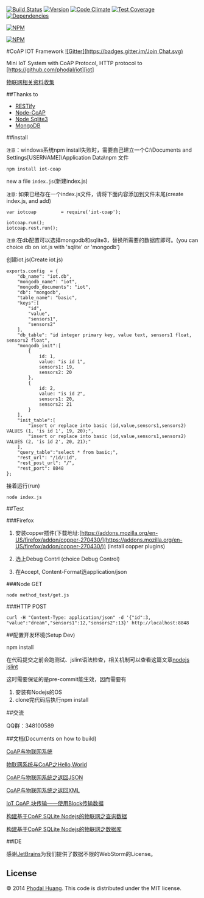 
[![Build Status](https://api.travis-ci.org/phodal/iot-coap.png)](https://travis-ci.org/phodal/iot-coap)
[![Version](http://img.shields.io/npm/v/iot-coap.svg)](http://http://img.shields.io/npm/v/iot-coap.svg)
[![Code Climate](https://codeclimate.com/github/phodal/iot-coap/badges/gpa.svg)](https://codeclimate.com/github/phodal/iot-coap)
[![Test Coverage](https://codeclimate.com/github/phodal/iot-coap/badges/coverage.svg)](https://codeclimate.com/github/phodal/iot-coap)
[![Dependencies](https://david-dm.org/phodal/freerice.svg?style=flat)](https://david-dm.org/phodal/freerice.svg?style=flat0)

[![NPM](https://nodei.co/npm/iot-coap.png)](https://nodei.co/npm/iot-coap/)

[![NPM](https://nodei.co/npm-dl/iot-coap.png)](https://nodei.co/npm/iot-coap/)

#CoAP IOT Framework
[![Gitter](https://badges.gitter.im/Join Chat.svg)](https://gitter.im/phodal/iot-coap?utm_source=badge&utm_medium=badge&utm_campaign=pr-badge&utm_content=badge)

Mini IoT System with CoAP Protocol,  HTTP protocol to  [https://github.com/phodal/iot][iot]

[物联网相关资料收集](https://github.com/phodal/collection-iot)

##Thanks to

 - [RESTify](https://github.com/mcavage/node-restify)
 - [Node-CoAP](https://github.com/mcollina/node-coap)
 - [Node Sqlite3](https://github.com/mapbox/node-sqlite3)
 - [MongoDB](https://github.com/mongodb/node-mongodb-native) 

##install

``注意``：windows系统npm install失败时，需要自己建立一个C:\Documents and Settings\[USERNAME]\Application Data\npm 文件
    
    npm install iot-coap

new a file ``index.js``(新建index.js)

``注意``: 如果已经存在一个index.js文件，请将下面内容添加到文件末尾(create index.js, and add)

    var iotcoap         = require('iot-coap');

    iotcoap.run();
    iotcoap.rest.run();

``注意``:在db配置可以选择mongodb和sqlite3，替换所需要的数据库即可。(you can choice db on iot.js with 'sqlite' or 'mongodb')

创建iot.js(Create iot.js)

    exports.config  = {
        "db_name": "iot.db",
        "mongodb_name": "iot",
        "mongodb_documents": "iot",
        "db": "mongodb",
        "table_name": "basic",
        "keys":[
            "id",
            "value",
            "sensors1",
            "sensors2"
        ],
        "db_table": "id integer primary key, value text, sensors1 float, sensors2 float",
        "mongodb_init":[
            {
                id: 1,
                value: "is id 1",
                sensors1: 19,
                sensors2: 20
            },
            {
                id: 2,
                value: "is id 2",
                sensors1: 20,
                sensors2: 21
            }
        ],
        "init_table":[
            "insert or replace into basic (id,value,sensors1,sensors2) VALUES (1, 'is id 1', 19, 20);",
            "insert or replace into basic (id,value,sensors1,sensors2) VALUES (2, 'is id 2', 20, 21);"
        ],
        "query_table":"select * from basic;",
        "rest_url": "/id/:id",
        "rest_post_url": "/",
        "rest_port": 8848
    };

接着运行(run)

    node index.js

##Test

###Firefox
    
1. 安装copper插件(下载地址:[https://addons.mozilla.org/en-US/firefox/addon/copper-270430/](https://addons.mozilla.org/en-US/firefox/addon/copper-270430/)) (install copper plugins)

2. 选上Debug Contrl (choice Debug Control)

3. 在Accept, Content-Format选application/json

###Node GET
    
    node method_test/get.js
    
###HTTP POST
    
    curl -H "Content-Type: application/json" -d '{"id":3, "value":"dream","sensors1":12,"sensors2":13}' http://localhost:8848

##配置开发环境(Setup Dev)


   npm install
 

在代码提交之前会跑测试、jslint语法检查，相关机制可以查看这篇文章[nodejs jslint](https://www.phodal.com/blog/nodejs-add-jslint-with-pre-commit/)

这时需要保证的是pre-commit能生效，因而需要有

1. 安装有Nodejs的OS
2. clone完代码后执行npm install

##交流

QQ群：348100589

##文档(Documents on how to build)

[CoAP与物联网系统][basic]

[物联网系统与CoAP之Hello,World][hello]

[CoAP与物联网系统之返回JSON][returnjson]

[CoAP与物联网系统之返回XML][returnxml]

[IoT CoAP 块传输——使用Block传输数据][iotblock]

[构建基于CoAP SQLite Nodejs的物联网之查询数据][querydb]

[构建基于CoAP SQLite Nodejs的物联网之数据库][db]


##IDE

感谢[JetBrains](http://www.jetbrains.com)为我们提供了数据不限的WebStorm的License。

## License

© 2014 [Phodal Huang](http://www.phodal.com). This code is distributed under the MIT license.

[iot]: https://github.com/phodal/iot
[basic]: http://www.phodal.com/blog/use-constrained-application-protocol-in-internet-of-things/
[hello]: http://www.phodal.com/blog/use-node-coap-create-a-coap-server/
[returnjson]: http://www.phodal.com/blog/use-coap-build-internet-of-things-return-json/
[querydb]: http://www.phodal.com/blog/use-node-coap-sqlite-create-a-coap-server-get-response/
[db]: http://www.phodal.com/blog/use-coap-nodejs-sqlite-build-iot/
[returnxml]: http://www.phodal.com/blog/use-jstoxml-convert-iot-coap-return-json/
[iotblock]: http://www.phodal.com/blog/use-coap-block-send-data-on-iot-coap/

